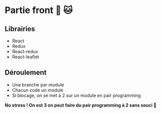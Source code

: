 # Partie front :dog: :cat:

## Librairies
- React
- Redux
- React-redux
- React-leaflet

## Déroulement
- Une branche par module
- Chacun code un module
- Si blocage, on se met à 2 sur un module en pair programming
  
**No stress ! On est 3 on peut faire du pair programming à 2 sans souci :muscle:**

